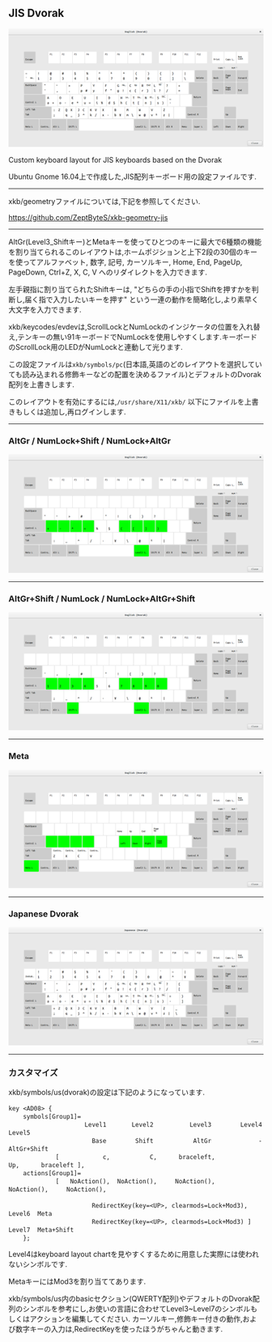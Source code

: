 ## JIS Dvorak


![](https://github.com/ZeptByteS/xkb-jis-dvorak/blob/master/pictures/jis_dvorak_en.png)


Custom keyboard layout for JIS keyboards based on the Dvorak


Ubuntu Gnome 16.04上で作成した,JIS配列キーボード用の設定ファイルです.


---
xkb/geometryファイルについては,下記を参照してください.


https://github.com/ZeptByteS/xkb-geometry-jis


---
AltGr(Level3_Shiftキー)とMetaキーを使ってひとつのキーに最大で6種類の機能を割り当てられるこのレイアウトは,ホームポジションと上下2段の30個のキーを使ってアルファベット, 数字, 記号, カーソルキー, Home, End, PageUp, PageDown, Ctrl+Z, X, C, V へのリダイレクトを入力できます.

左手親指に割り当てられたShiftキーは, "どちらの手の小指でShiftを押すかを判断し,届く指で入力したいキーを押す" という一連の動作を簡略化し,より素早く大文字を入力できます.


xkb/keycodes/evdevは,ScrollLockとNumLockのインジケータの位置を入れ替え,テンキーの無い91キーボードでNumLockを使用しやすくします.キーボードのScrollLock用のLEDがNumLockと連動して光ります.


この設定ファイルは```xkb/symbols/pc```(日本語,英語のどのレイアウトを選択していても読み込まれる修飾キーなどの配置を決めるファイル)とデフォルトのDvorak配列を上書きします.


このレイアウトを有効にするには,```/usr/share/X11/xkb/``` 以下にファイルを上書きもしくは追加し,再ログインします.


---

### AltGr / NumLock+Shift / NumLock+AltGr
![](https://github.com/ZeptByteS/xkb-jis-dvorak/blob/master/pictures/level3_numlock%2Bshift_numlock%2Blevel3.png)

---

### AltGr+Shift / NumLock / NumLock+AltGr+Shift
![](https://github.com/ZeptByteS/xkb-jis-dvorak/blob/master/pictures/level3%2Bshift_numlock_numlock%2Blevel3%2Bshift.png)

---

### Meta
![](https://github.com/ZeptByteS/xkb-jis-dvorak/blob/master/pictures/meta.png)

---

### Japanese Dvorak
![](https://github.com/ZeptByteS/xkb-jis-dvorak/blob/master/pictures/jis_dvorak_jp.png)

---


### カスタマイズ

xkb/symbols/us(dvorak)の設定は下記のようになっています.

```
key <AD08> {
    symbols[Group1]=
                     Level1       Level2          Level3        Level4          Level5
                       Base        Shift           AltGr             -     AltGr+Shift
             [            c,           C,      braceleft,           Up,      braceleft ],
    actions[Group1]= 
             [   NoAction(),  NoAction(),     NoAction(),   NoAction(),     NoAction(),
             
                       RedirectKey(key=<UP>, clearmods=Lock+Mod3),    Level6  Meta
                       RedirectKey(key=<UP>, clearmods=Lock+Mod3) ]   Level7  Meta+Shift
    };
```    
    
Level4はkeyboard layout chartを見やすくするために用意した実際には使われないシンボルです.


MetaキーにはMod3を割り当ててあります.

xkb/symbols/us内のbasicセクション(QWERTY配列)やデフォルトのDvorak配列のシンボルを参考にし,お使いの言語に合わせてLevel3~Level7のシンボルもしくはアクションを編集してください. カーソルキー,修飾キー付きの動作,および数字キーの入力は,RedirectKeyを使ったほうがちゃんと動きます.
